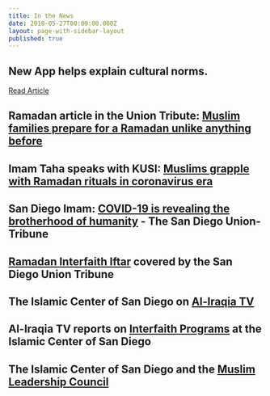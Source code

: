 ```yaml
---
title: In the News
date: 2018-05-27T00:00:00.000Z
layout: page-with-sidebar-layout
published: true
---
```

## New App helps explain cultural norms.
[Read Article](https://enewspaper.sandiegouniontribune.com/infinity/article_share.aspx?guid=c86e618b-5310-49f1-bbf1-ab4ae0d02ba9)

## Ramadan article in the Union Tribute: [Muslim families prepare for a Ramadan unlike anything before](https://www.sandiegouniontribune.com/communities/san-diego/story/2020-04-23/muslim-families-prepare-for-a-ramadan-unlike-anything-before)

## Imam Taha speaks with KUSI: [Muslims grapple with Ramadan rituals in coronavirus era](https://www.kusi.com/muslims-grapple-with-ramadan-rituals-in-coronavirus-era/) 

## San Diego Imam: [COVID-19 is revealing the brotherhood of humanity](https://www.sandiegouniontribune.com/opinion/commentary/story/2020-03-20/commentary-san-diego-imam-covid-19-is-revealing-the-brotherhood-of-humanity) - The San Diego Union-Tribune  

## [Ramadan Interfaith Iftar](http://www.sandiegouniontribune.com/news/religion/sd-me-interfaith-iftar-20180601-story.html) covered by the San Diego Union Tribune

## The Islamic Center of San Diego on [Al-Iraqia TV](https://www.youtube.com/watch?v=iHw3gAdknhg)

## Al-Iraqia TV reports on [Interfaith Programs](https://www.youtube.com/watch?v=anabsbnbraA) at the Islamic Center of San Diego

## The Islamic Center of San Diego and the [Muslim Leadership Council](https://www.youtube.com/watch?v=5SCBQAxLDuI)

